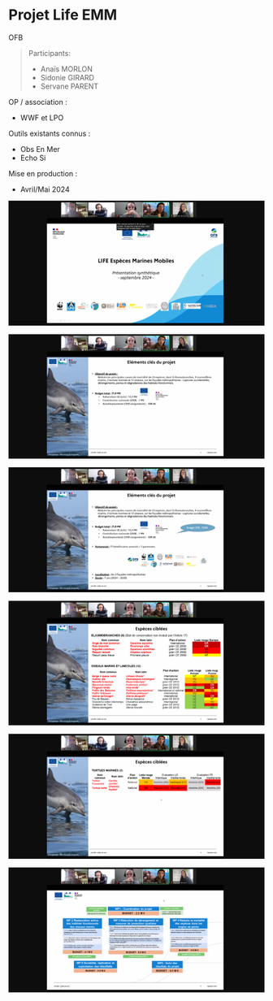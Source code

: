 # Projet Life EMM

OFB

> Participants:
> - Anaïs MORLON
> - Sidonie GIRARD
> - Servane PARENT


OP / association : 
- WWF et LPO

Outils existants connus : 
- Obs En Mer
- Echo Si

Mise en production :
- Avril/Mai 2024

![img.png](img.png)

![img_1.png](img_1.png)

![img_2.png](img_2.png)

![img_3.png](img_3.png)

![img_4.png](img_4.png)

![img_5.png](img_5.png)

